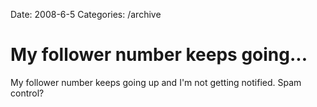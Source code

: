 Date: 2008-6-5
Categories: /archive

# My follower number keeps going...

My follower number keeps going up and I'm not getting notified. Spam control?
